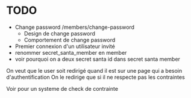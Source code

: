 # TODO

- Change password /members/change-password
  - Design de change password
  - Comportement de change password
- Premier connexion d'un utilisateur invité
- renommer secret_santa_member en member
- voir pourquoi on a deux secret santa id dans secret santa member


On veut que le user soit redirigé quand il est sur une page qui a besoin d'authentification
On le redirige que si il ne respecte pas les contraintes

Voir pour un systeme de check de contrainte
